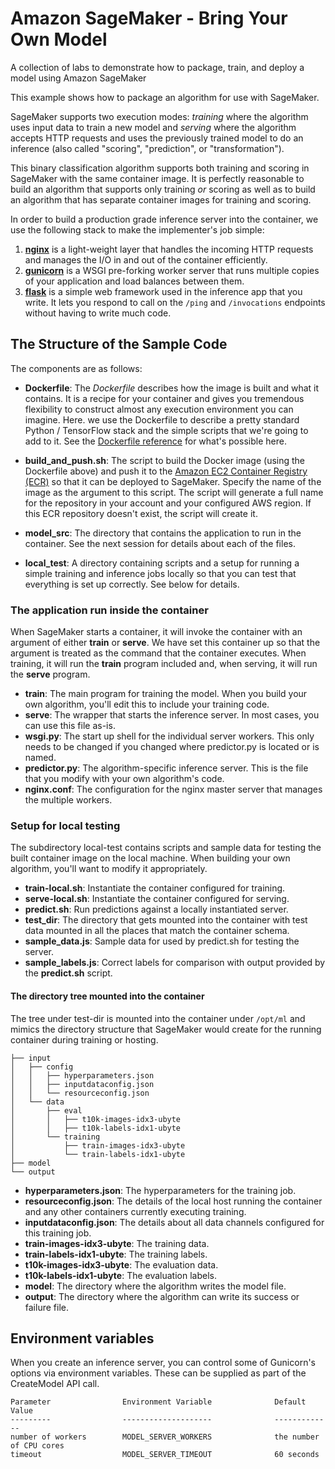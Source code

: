 # Amazon SageMaker - Bring Your Own Model
A collection of labs to demonstrate how to package, train, and deploy a model using Amazon SageMaker

This example shows how to package an algorithm for use with SageMaker.

SageMaker supports two execution modes: _training_ where the algorithm uses input data to train a new model and _serving_ where the algorithm accepts HTTP requests and uses the previously trained model to do an inference (also called "scoring", "prediction", or "transformation").

This binary classification algorithm supports both training and scoring in SageMaker with the same container image. It is perfectly reasonable to build an algorithm that supports only training _or_ scoring as well as to build an algorithm that has separate container images for training and scoring.

In order to build a production grade inference server into the container, we use the following stack to make the implementer's job simple:

1. __[nginx][nginx]__ is a light-weight layer that handles the incoming HTTP requests and manages the I/O in and out of the container efficiently.
2. __[gunicorn][gunicorn]__ is a WSGI pre-forking worker server that runs multiple copies of your application and load balances between them.
3. __[flask][flask]__ is a simple web framework used in the inference app that you write. It lets you respond to call on the `/ping` and `/invocations` endpoints without having to write much code.

## The Structure of the Sample Code

The components are as follows:

* __Dockerfile__: The _Dockerfile_ describes how the image is built and what it contains. It is a recipe for your container and gives you tremendous flexibility to construct almost any execution environment you can imagine. Here. we use the Dockerfile to describe a pretty standard Python / TensorFlow stack and the simple scripts that we're going to add to it. See the [Dockerfile reference][dockerfile] for what's possible here.

* __build\_and\_push.sh__: The script to build the Docker image (using the Dockerfile above) and push it to the [Amazon EC2 Container Registry (ECR)][ecr] so that it can be deployed to SageMaker. Specify the name of the image as the argument to this script. The script will generate a full name for the repository in your account and your configured AWS region. If this ECR repository doesn't exist, the script will create it.

* __model\_src__: The directory that contains the application to run in the container. See the next session for details about each of the files.

* __local\_test__: A directory containing scripts and a setup for running a simple training and inference jobs locally so that you can test that everything is set up correctly. See below for details.

### The application run inside the container

When SageMaker starts a container, it will invoke the container with an argument of either __train__ or __serve__. We have set this container up so that the argument is treated as the command that the container executes. When training, it will run the __train__ program included and, when serving, it will run the __serve__ program.

* __train__: The main program for training the model. When you build your own algorithm, you'll edit this to include your training code.
* __serve__: The wrapper that starts the inference server. In most cases, you can use this file as-is.
* __wsgi.py__: The start up shell for the individual server workers. This only needs to be changed if you changed where predictor.py is located or is named.
* __predictor.py__: The algorithm-specific inference server. This is the file that you modify with your own algorithm's code.
* __nginx.conf__: The configuration for the nginx master server that manages the multiple workers.

### Setup for local testing

The subdirectory local-test contains scripts and sample data for testing the built container image on the local machine. When building your own algorithm, you'll want to modify it appropriately.

* __train-local.sh__: Instantiate the container configured for training.
* __serve-local.sh__: Instantiate the container configured for serving.
* __predict.sh__: Run predictions against a locally instantiated server.
* __test\_dir__: The directory that gets mounted into the container with test data mounted in all the places that match the container schema.
* __sample_data.js__: Sample data for used by predict.sh for testing the server.
* __sample_labels.js__: Correct labels for comparison with output provided by the __predict.sh__ script.

#### The directory tree mounted into the container

The tree under test-dir is mounted into the container under ``/opt/ml`` and mimics the directory structure that SageMaker would create for the running container during training or hosting.
```
├── input
│   ├── config
│   │   ├── hyperparameters.json
│   │   ├── inputdataconfig.json
│   │   └── resourceconfig.json
│   └── data
│       ├── eval
│       │   ├── t10k-images-idx3-ubyte
│       │   ├── t10k-labels-idx1-ubyte
│       └── training
│           ├── train-images-idx3-ubyte
│           └── train-labels-idx1-ubyte
├── model
└── output
```
* __hyperparameters.json__: The hyperparameters for the training job.
* __resourceconfig.json__: The details of the local host running the container and any other containers currently executing training.
* __inputdataconfig.json__: The details about all data channels configured for this training job.
* __train-images-idx3-ubyte__: The training data.
* __train-labels-idx1-ubyte__: The training labels.
* __t10k-images-idx3-ubyte__: The evaluation data.
* __t10k-labels-idx1-ubyte__: The evaluation labels.
* __model__: The directory where the algorithm writes the model file.
* __output__: The directory where the algorithm can write its success or failure file.

## Environment variables

When you create an inference server, you can control some of Gunicorn's options via environment variables. These
can be supplied as part of the CreateModel API call.

    Parameter                Environment Variable              Default Value
    ---------                --------------------              -------------
    number of workers        MODEL_SERVER_WORKERS              the number of CPU cores
    timeout                  MODEL_SERVER_TIMEOUT              60 seconds


[skl]: http://scikit-learn.org "scikit-learn Home Page"
[dockerfile]: https://docs.docker.com/engine/reference/builder/ "The official Dockerfile reference guide"
[ecr]: https://aws.amazon.com/ecr/ "ECR Home Page"
[nginx]: http://nginx.org/
[gunicorn]: http://gunicorn.org/
[flask]: http://flask.pocoo.org/

